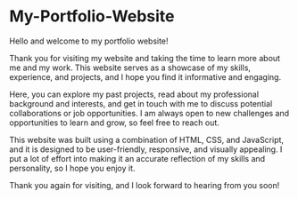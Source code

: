 # My-Portfolio-Website
Hello and welcome to my portfolio website!

Thank you for visiting my website and taking the time to learn more about me and my work. This website serves as a showcase of my skills, experience, and projects, and I hope you find it informative and engaging.

Here, you can explore my past projects, read about my professional background and interests, and get in touch with me to discuss potential collaborations or job opportunities. I am always open to new challenges and opportunities to learn and grow, so feel free to reach out.

This website was built using a combination of HTML, CSS, and JavaScript, and it is designed to be user-friendly, responsive, and visually appealing. I put a lot of effort into making it an accurate reflection of my skills and personality, so I hope you enjoy it.

Thank you again for visiting, and I look forward to hearing from you soon!
